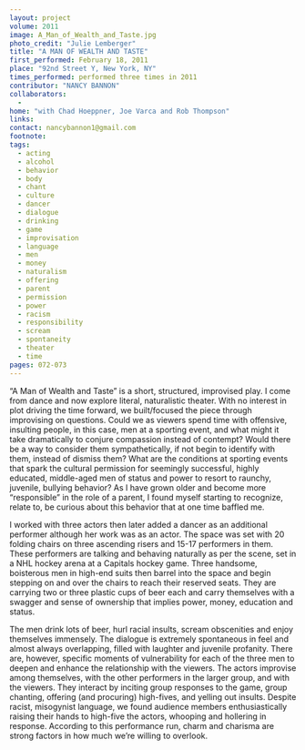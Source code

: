 ```yaml
---
layout: project
volume: 2011
image: A_Man_of_Wealth_and_Taste.jpg
photo_credit: "Julie Lemberger"
title: "A MAN OF WEALTH AND TASTE"
first_performed: February 18, 2011
place: "92nd Street Y, New York, NY"
times_performed: performed three times in 2011
contributor: "NANCY BANNON"
collaborators: 
  - 
home: "with Chad Hoeppner, Joe Varca and Rob Thompson"
links: 
contact: nancybannon1@gmail.com
footnote: 
tags: 
  - acting
  - alcohol
  - behavior
  - body
  - chant
  - culture
  - dancer
  - dialogue
  - drinking
  - game
  - improvisation
  - language
  - men
  - money
  - naturalism
  - offering
  - parent
  - permission
  - power
  - racism
  - responsibility
  - scream
  - spontaneity
  - theater
  - time
pages: 072-073
---
```


“A Man of Wealth and Taste” is a short, structured, improvised play. I come from dance and now explore literal, naturalistic theater. With no interest in plot driving the time forward, we built/focused the piece through improvising on questions. Could we as viewers spend time with offensive, insulting people, in this case, men at a sporting event, and what might it take dramatically to conjure compassion instead of contempt? Would there be a way to consider them sympathetically, if not begin to identify with them, instead of dismiss them? What are the conditions at sporting events that spark the cultural permission for seemingly successful, highly educated, middle-aged men of status and power to resort to raunchy, juvenile, bullying behavior? As I have grown older and become more “responsible” in the role of a parent, I found myself starting to recognize, relate to, be curious about this behavior that at one time baffled me. 

I worked with three actors then later added a dancer as an additional performer although her work was as an actor. The space was set with 20 folding chairs on three ascending risers and 15-17 performers in them. These performers are talking and behaving naturally as per the scene, set in a NHL hockey arena at a Capitals hockey game. Three handsome, boisterous men in high-end suits then barrel into the space and begin stepping on and over the chairs to reach their reserved seats. They are carrying two or three plastic cups of beer each and carry themselves with a swagger and sense of ownership that implies power, money, education and status. 

The men drink lots of beer, hurl racial insults, scream obscenities and enjoy themselves immensely. The dialogue is extremely spontaneous in feel and almost always overlapping, filled with laughter and juvenile profanity. There are, however, specific moments of vulnerability for each of the three men to deepen and enhance the relationship with the viewers. The actors improvise among themselves, with the other performers in the larger group, and with the viewers. They interact by inciting group responses to the game, group chanting, offering (and procuring) high-fives, and yelling out insults. Despite racist, misogynist language, we found audience members enthusiastically raising their hands to high-five the actors, whooping and hollering in response. According to this performance run, charm and charisma are strong factors in how much we’re willing to overlook.
